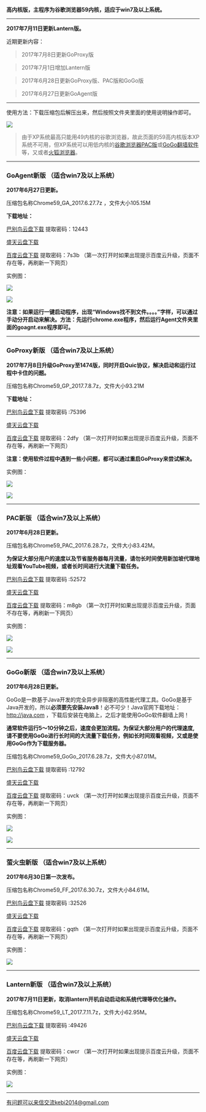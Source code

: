 **高内核版，主程序为谷歌浏览器59内核，适应于win7及以上系统。**

***

**2017年7月11日更新Lantern版。**

近期更新内容：

> 2017年7月8日更新GoProxy版

> 2017年7月1日增加Lantern版

> 2017年6月28日更新GoProxy版、PAC版和GoGo版 

> 2017年6月27日更新GoAgent版

***

使用方法：下载压缩包后解压出来，然后按照文件夹里面的使用说明操作即可。

![](https://raw.githubusercontent.com/Alvin9999/pac2/master/GA4.png)

> 由于XP系统最高只能用49内核的谷歌浏览器，故此页面的59高内核版本XP系统不可用，但XP系统可以用低内核的[谷歌浏览器PAC版](https://github.com/Alvin9999/new-pac/wiki/PAC%E7%89%88)或[GoGo翻墙软件](https://github.com/Alvin9999/new-pac/wiki/GoGo%E7%BF%BB%E5%A2%99%E8%BD%AF%E4%BB%B6)等，又或者[火狐浏览器](https://github.com/Alvin9999/new-pac/wiki/%E7%81%AB%E7%8B%90%E6%B5%8F%E8%A7%88%E5%99%A8%EF%BC%88GoAgent%E3%80%81GoProxy%E5%92%8CLantern%E7%89%88%EF%BC%89)。

***

### GoAgent新版 （适合win7及以上系统）

**2017年6月27日更新。**

压缩包名称Chrome59_GA_2017.6.27.7z ，文件大小105.15M

**下载地址：**

[巴别鸟云盘下载](http://www.babel.cc/share.do?s=5631823994247650) 提取密码：12443

[盛天云盘下载](http://pan.stnts.com/s/nPSrTpS)

[百度云盘下载](http://pan.baidu.com/s/1miE6F48) 提取密码：7s3b （第一次打开时如果出现提示百度云升级，页面不存在等，再刷新一下网页）

实例图：

![](https://raw.githubusercontent.com/Alvin9999/pac2/master/GA1.png)

![](https://raw.githubusercontent.com/Alvin9999/pac2/master/GA2.png)

**注意：如果运行一键启动程序，出现“Windows找不到文件。。。。”字样，可以通过手动分开启动来解决。方法：先运行chrome.exe程序，然后运行Agent文件夹里面的goagnt.exe程序即可。**

***

### GoProxy新版 （适合win7及以上系统）

**2017年7月8日升级GoProxy至1474版，同时开启Quic协议，解决启动和运行过程中卡住的问题。** 

压缩包名称Chrome59_GP_2017.7.8.7z，文件大小93.21M

**下载地址：**

[巴别鸟云盘下载](http://www.babel.cc/share.do?s=7676743650687727) 提取密码 :75396

[盛天云盘下载](http://pan.stnts.com/s/FFFFpKe)

[百度云盘下载](http://pan.baidu.com/s/1slAtmDB) 提取密码：2dfy （第一次打开时如果出现提示百度云升级，页面不存在等，再刷新一下网页）

**注意：使用软件过程中遇到一些小问题，都可以通过重启GoProxy来尝试解决。**

实例图：

![](https://raw.githubusercontent.com/Alvin9999/pac2/master/GP1.png)

![](https://raw.githubusercontent.com/Alvin9999/pac2/master/GP2.png)


***

### PAC新版 （适合win7及以上系统）

**2017年6月28日更新。**

压缩包名称Chrome59_PAC_2017.6.28.7z，文件大小83.42M。

**为保证大部分用户的速度以及节省服务器每月流量，请勿长时间使用新加坡代理地址观看YouTube视频，或者长时间进行大流量下载任务。**

[巴别鸟云盘下载](http://www.babel.cc/share.do?s=7699059002178707) 提取密码 :52572

[盛天云盘下载](http://pan.stnts.com/s/9iotpKE)

[百度云盘下载](http://pan.baidu.com/s/1dE3Fw33) 提取密码：m8gb （第一次打开时如果出现提示百度云升级，页面不存在等，再刷新一下网页）

实例图：

![](https://raw.githubusercontent.com/Alvin9999/pac2/master/PAC1.png)

![](https://raw.githubusercontent.com/Alvin9999/pac2/master/PAC2.png)


***

### GoGo新版 （适合win7及以上系统）

**2017年6月28日更新。**

GoGo是一款基于Java开发的完全异步非阻塞的高性能代理工具。GoGo是基于Java开发的，所以**必须要先安装Java8**！必不可少！Java官网下载地址：http://java.com ，下载后安装在电脑上，之后才能使用GoGo软件翻墙上网！

**通常软件运行5～10分钟之后，速度会更加流程。为保证大部分用户的代理速度, 请不要使用GoGo进行长时间的大流量下载任务，例如长时间观看视频，又或是使用GoGo作为下载服务器。**

压缩包名称Chrome59_GoGo_2017.6.28.7z，文件大小87.01M。

[巴别鸟云盘下载](http://www.babel.cc/share.do?s=62658986820945) 提取密码 :12792

[盛天云盘下载](http://pan.stnts.com/s/t4jXJRQ)

[百度云盘下载](http://pan.baidu.com/s/1pL5Deav) 提取密码：uvck （第一次打开时如果出现提示百度云升级，页面不存在等，再刷新一下网页）

实例图：

![](https://raw.githubusercontent.com/Alvin9999/pac2/master/gogo11.png)

![](https://raw.githubusercontent.com/Alvin9999/pac2/master/gogo12.png)


***

### 萤火虫新版 （适合win7及以上系统）

**2017年6月30日第一次发布。**

压缩包名称Chrome59_FF_2017.6.30.7z，文件大小84.61M。

[巴别鸟云盘下载](http://www.babel.cc/share.do?s=3321000490843089) 提取密码 :32526

[盛天云盘下载](http://pan.stnts.com/s/g25Lg2D)

[百度云盘下载](http://pan.baidu.com/s/1bHYLwM) 提取密码：gqth （第一次打开时如果出现提示百度云升级，页面不存在等，再刷新一下网页）

实例图：

![](https://raw.githubusercontent.com/Alvin9999/pac2/master/59FF1.png)


***

### Lantern新版 （适合win7及以上系统）

**2017年7月11日更新，取消lantern开机自动启动和系统代理等优化操作。**

压缩包名称Chrome59_LT_2017.7.11.7z，文件大小62.95M。

[巴别鸟云盘下载](http://www.babel.cc/share.do?s=4799273432403915) 提取密码 :49426

[盛天云盘下载](http://pan.stnts.com/s/vaZD7CC)

[百度云盘下载](http://pan.baidu.com/s/1eRPYD3s) 提取密码：cwcr （第一次打开时如果出现提示百度云升级，页面不存在等，再刷新一下网页）

实例图：

![](https://raw.githubusercontent.com/Alvin9999/pac2/master/59LT003.PNG)


***

有问题可以来信交流kebi2014@gmail.com